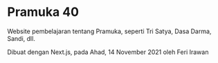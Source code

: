 # Pramuka 40

Website pembelajaran tentang Pramuka, seperti Tri Satya, Dasa Darma, Sandi, dll.

Dibuat dengan Next.js, pada Ahad, 14 November 2021 oleh Feri Irawan
